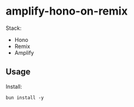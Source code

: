 # amplify-hono-on-remix

Stack:

- Hono
- Remix
- Amplify

## Usage

Install:

```
bun install -y
```
